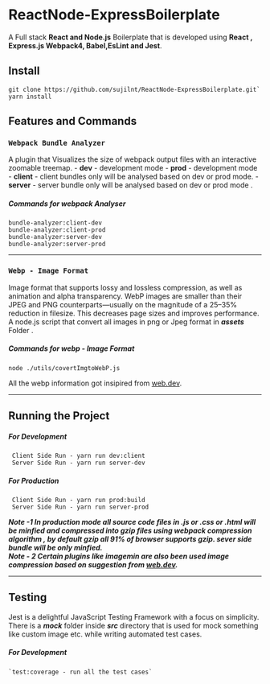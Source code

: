 # ReactNode-ExpressBoilerplate

A Full stack **React and Node.js** Boilerplate that is developed using **React , Express.js Webpack4, Babel,EsLint and Jest**.  

##  Install
```
git clone https://github.com/sujilnt/ReactNode-ExpressBoilerplate.git`
yarn install
```

## Features and Commands 

### `Webpack Bundle Analyzer`

A plugin that Visualizes the size of webpack output files with an interactive zoomable treemap.
	- **dev** - development mode
	- **prod** - development mode
	- **client** - client bundles only will be analysed based on dev or prod mode.
	- **server** - server bundle only will be analysed based on dev or prod mode .
#####  Commands for webpack Analyser <br/>
	bundle-analyzer:client-dev	
	bundle-analyzer:client-prod
	bundle-analyzer:server-dev
	bundle-analyzer:server-prod

<hr/>

###  `Webp - Image Format`
Image format that supports lossy and lossless compression, as well as animation and alpha transparency. WebP images are smaller than their JPEG and PNG counterparts—usually on the magnitude of a 25–35% reduction in filesize. This decreases page sizes and improves performance.
A node.js script that convert all images in png or Jpeg format in ***assets*** Folder  . 
#####  Commands for webp - Image Format <br/>
	node ./utils/covertImgtoWebP.js

All the webp information got insipired from [web.dev](https://web.dev/serve-images-webp).
<hr/>

##  Running the Project

#####  For Development 
```  
 Client Side Run - yarn run dev:client
 Server Side Run - yarn run server-dev 
```
#####  For Production  
```  
 Client Side Run - yarn run prod:build
 Server Side Run - yarn run server-prod
```
***Note -1
In production mode all source code files in .js or .css or .html will be minfied and compressed into gzip files using webpack compression algorithm , by default gzip  all 91% of browser supports gzip. sever side bundle will be only minfied.***  
***Note - 2
 Certain plugins like imagemin are also been used image compression based on suggestion from [web.dev](https://web.dev/use-imagemin-to-compress-images).***

<hr/>

## Testing

Jest is a delightful JavaScript Testing Framework with a focus on simplicity. There is a ***mock*** folder inside ***src*** directory that is used for mock something like custom image etc. while writing automated test cases.

#####  For Development 
	`test:coverage - run all the test cases`


